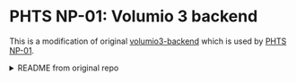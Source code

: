 # PHTS NP-01: Volumio 3 backend

This is a modification of original [volumio3-backend] which is used by [PHTS NP-01].

[volumio3-backend]: https://github.com/volumio/volumio3-backend
[PHTS NP-01]: https://tsaryk.com/NP-01

<details>
<summary>README from original repo</summary>

[![Open Source Love](https://badges.frapsoft.com/os/v2/open-source.png?v=103)](https://github.com/ellerbrock/open-source-badges/)
[![License: GPL v3](https://img.shields.io/badge/License-GPLv3-blue.svg)](https://www.gnu.org/licenses/gpl-3.0)
[![Awesome](https://awesome.re/badge.svg)](https://github.com/thibmaek/awesome-raspberry-pi)
[![js-semistandard-style](https://img.shields.io/badge/code%20style-semistandard-brightgreen.svg?style=flat-square)](https://github.com/standard/semistandard)
[![Volumio](https://volumio.org/wp-content/uploads/2016/02/Volumio_logo_HD2000.jpg)](https://volumio.org)

## What is Volumio

Volumio is a Free and Open Source Linux Distribution, designed and fine-tuned exclusively for music playback. It runs on a variety of devices, typically small and cheap computers like the Raspberry PI, but also on low power PCs, notebooks or thin clients.

By flashing (installing) Volumio on any of this platforms, it will then become an headless Audiophile Music Player. Headless means that the only way to control it will be with another Mobile phone, computer or tablet.

This is made possible by Volumio’s UI: a web applications that runs on any device with a browser, and that allows an easy and intuitive control of your playback sessions. All communications between the webapp and Volumio will happen trough your home network.

## What's in this repo

This repository contains the source code of Volumio's Backend, which is a Node.Js application which:
* Manages running processes and daemons for audio playback
* Manages the system's vitals and configurations such as network, settings, lifecycle

## Other parts of Volumio

Volumio is made with several components, some of which are open-source. They are:

* [Volumio OS Build System ](https://github.com/volumio/volumio3-os)
* [Volumio Backend](https://github.com/volumio/volumio3-backend)
* [Volumio User interface](https://github.com/volumio/Volumio2-UI)


## Resources

Developers are welcome! Check out the resources:

* [Main documentation](https://developers.volumio.com)

</details>
